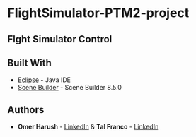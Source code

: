 # FlightSimulator-PTM2-project

## Flght Simulator Control

## Built With

* [Eclipse](https://www.eclipse.org/downloads/packages/release/kepler/sr1/eclipse-ide-java-developers) - Java IDE
* [Scene Builder](https://gluonhq.com/products/scene-builder/)  - Scene Builder 8.5.0


## Authors
* **Omer Harush** - [LinkedIn](www.linkedin.com/in/omerharush-93) & **Tal Franco** - [LinkedIn](https://www.linkedin.com/in/tal-franco-982136137/)
